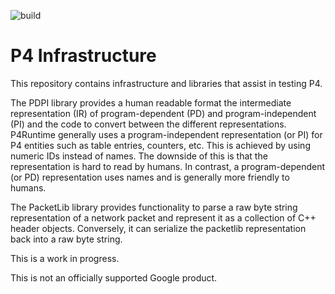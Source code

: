![build](https://github.com/google/p4-infra/workflows/build/badge.svg)

# P4 Infrastructure

This repository contains infrastructure and libraries that assist in testing P4.

The PDPI library provides a human readable format the intermediate
representation (IR) of program-dependent (PD) and program-independent (PI) and
the code to convert between the different representations. P4Runtime generally
uses a program-independent representation (or PI) for P4 entities such as table
entries, counters, etc. This is achieved by using numeric IDs instead of names.
The downside of this is that the representation is hard to read by humans. In
contrast, a program-dependent (or PD) representation uses names and is generally
more friendly to humans.

The PacketLib library provides functionality to parse a raw byte string
representation of a network packet and represent it as a collection of C++
header objects. Conversely, it can serialize the packetlib representation back
into a raw byte string.

This is a work in progress.

This is not an officially supported Google product.
